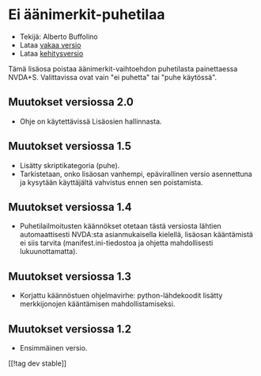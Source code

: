 # Ei äänimerkit-puhetilaa #
*	 Tekijä: Alberto Buffolino
*	 Lataa [vakaa versio][1]
*	 Lataa [kehitysversio][2]

Tämä lisäosa poistaa äänimerkit-vaihtoehdon puhetilasta painettaessa
NVDA+S.  Valittavissa ovat vain "ei puhetta" tai "puhe käytössä".

## Muutokset versiossa 2.0 ##
*	 Ohje on käytettävissä Lisäosien hallinnasta.

## Muutokset versiossa 1.5 ##
*	 Lisätty skriptikategoria (puhe).
*	 Tarkistetaan, onko lisäosan vanhempi, epävirallinen versio asennettuna ja
   kysytään käyttäjältä vahvistus ennen sen poistamista.

## Muutokset versiossa 1.4 ##
*	 Puhetilailmoitusten käännökset otetaan tästä versiosta lähtien
   automaattisesti NVDA:sta asianmukaisella kielellä, lisäosan kääntämistä
   ei siis tarvita (manifest.ini-tiedostoa ja ohjetta mahdollisesti
   lukuunottamatta).

## Muutokset versiossa 1.3 ##
*	 Korjattu käännöstuen ohjelmavirhe: python-lähdekoodit lisätty
   merkkijonojen kääntämisen mahdollistamiseksi.

## Muutokset versiossa 1.2 ##
*	 Ensimmäinen versio.

[[!tag dev stable]]

[1]: https://www.nvaccess.org/addonStore/legacy?file=nb

[2]: https://www.nvaccess.org/addonStore/legacy?file=nb-dev

